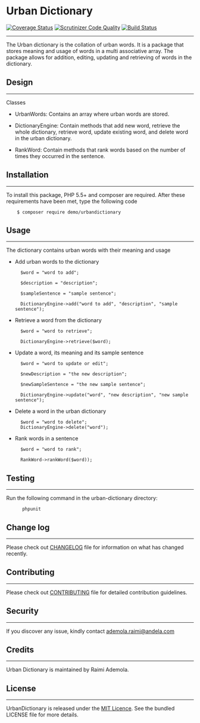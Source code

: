**Urban Dictionary**
================
[![Coverage Status](https://coveralls.io/repos/github/andela-araimi/Checkpoint-one/badge.svg?branch=master)](https://coveralls.io/github/andela-araimi/Checkpoint-one?branch=master) [![Scrutinizer Code Quality](https://scrutinizer-ci.com/g/andela-araimi/Checkpoint-one/badges/quality-score.png?b=master)](https://scrutinizer-ci.com/g/andela-araimi/Checkpoint-one/?branch=master) [![Build Status](https://travis-ci.org/andela-araimi/Checkpoint-one.svg?branch=master)](https://travis-ci.org/andela-araimi/Checkpoint-one)


----------


The Urban dictionary is the collation of urban words. It is a package that stores meaning and usage of words in a multi associative array. The package allows for addition, editing, updating and retrieving of words in the dictionary. 

**Design**
------


----------

Classes

- UrbanWords: Contains an array where urban words are stored.
 
- DictionaryEngine: Contain methods that add new word, retrieve the whole dictionary, retrieve 
   word, update existing word, and delete word in the urban dictionary.

- RankWord: Contain methods that rank words based on the number of times they occurred in the 
   sentence.

**Installation**
-------


----------


To install this package, PHP 5.5+ and composer are required. After these requirements have been met, type the following code 

        $ composer require demo/urbandictionary

**Usage**
-----


----------


The dictionary contains urban words with their meaning and usage

- Add urban words to the dictionary

	    $word = "word to add";
	
	    $description = "description";
	
	    $sampleSentence = "sample sentence";

	    DictionaryEngine->add("word to add", "description", "sample sentence");

- Retrieve a word from the dictionary

	    $word = "word to retrieve";
	    
	    DictionaryEngine->retrieve($word);

- Update a word, its meaning and its sample sentence
 
		$word = "word to update or edit";
		 
		$newDescription = "the new description";
		
		$newSampleSentence = "the new sample sentence";
		
		DictionaryEngine->update("word", "new description", "new sample sentence");

- Delete a word in the urban dictionary

		$word = "word to delete";
		DictionaryEngine->delete("word");

- Rank words in a sentence

		$word = "word to rank";

        RankWord->rankWord($word));

**Testing**
-------


----------


Run the following command in the urban-dictionary directory:

          phpunit


**Change log**
----------


----------


Please check out [CHANGELOG](https://github.com/andela-araimi/Checkpoint-one/blob/master/CHANGELOG.md/%22CHANGELOG%22) file for information on what has changed recently.

**Contributing**
------------


----------


Please check out [CONTRIBUTING](https://github.com/andela-araimi/Checkpoint-one/edit/master/CONTRIBUTING.md/%22CONTRIBUTING%22) file for detailed contribution guidelines.

**Security**
--------


----------
If you discover any issue, kindly contact ademola.raimi@andela.com

**Credits**
-------


----------


Urban Dictionary is maintained by Raimi Ademola.

**License**
-------


----------


UrbanDictionary is released under the [MIT Licence](https://github.com/andela-araimi/Checkpoint-one/blob/master/LICENSE.md/%22MIT%20License%22). See the bundled LICENSE file for more details.
